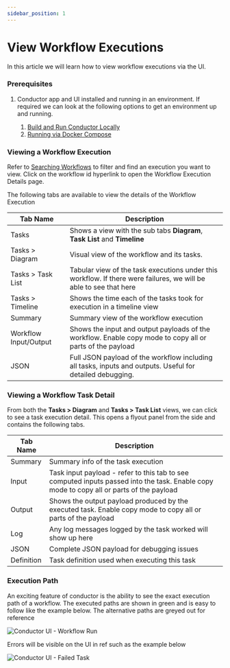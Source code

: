 ```yaml
---
sidebar_position: 1
---
```


# View Workflow Executions

In this article we will learn how to view workflow executions via the UI.

### Prerequisites

1. Conductor app and UI installed and running in an environment. If required we can look at the following options to get
   an environment up and running.

    1. [Build and Run Conductor Locally](../../running-locally)
    2. [Running via Docker Compose](../../running-locally-docker)

### Viewing a Workflow Execution

Refer to [Searching Workflows](searching-workflows) to filter and find an execution you want to
view. Click on the workflow id hyperlink to open the Workflow Execution Details page.

The following tabs are available to view the details of the Workflow Execution

|Tab Name|Description|
|---|---|
| Tasks | Shows a view with the sub tabs **Diagram**, **Task List** and **Timeline**|
| Tasks > Diagram | Visual view of the workflow and its tasks.|
| Tasks > Task List | Tabular view of the task executions under this workflow. If there were failures, we will be able to see that here|
| Tasks > Timeline | Shows the time each of the tasks took for execution in a timeline view |
| Summary | Summary view of the workflow execution|
| Workflow Input/Output | Shows the input and output payloads of the workflow. Enable copy mode to copy all or parts of the payload|
| JSON | Full JSON payload of the workflow including all tasks, inputs and outputs. Useful for detailed debugging.|

### Viewing a Workflow Task Detail

From both the **Tasks > Diagram** and **Tasks > Task List** views, we can click to see a task execution detail. This
opens a flyout panel from the side and contains the following tabs.

|Tab Name|Description|
|---|---|
| Summary | Summary info of the task execution|
| Input | Task input payload - refer to this tab to see computed inputs passed into the task. Enable copy mode to copy all or parts of the payload|
| Output | Shows the output payload produced by the executed task. Enable copy mode to copy all or parts of the payload|
| Log | Any log messages logged by the task worked will show up here|
| JSON | Complete JSON payload for debugging issues|
| Definition | Task definition used when executing this task|

### Execution Path

An exciting feature of conductor is the ability to see the exact execution path of a workflow. The executed paths are
shown in green and is easy to follow like the example below. The alternative paths are greyed out for reference

![Conductor UI - Workflow Run](/img/tutorial/workflow_execution_view.png)

Errors will be visible on the UI in ref such as the example below

![Conductor UI - Failed Task](/img/tutorial/workflow_task_fail.png)
